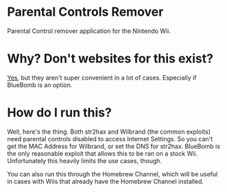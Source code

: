 # Parental Controls Remover
Parental Control remover application for the Nintendo Wii.

# Why? Don't websites for this exist?
[Yes](https://mkey.nintendohomebrew.com), but they aren't super convenient in a lot of cases. Especially if BlueBomb is an option.

# How do I run this?
Well, here's the thing. Both str2hax and Wilbrand (the common exploits) need parental controls disabled to access Internet Settings. So you can't get the MAC Address for Wilbrand, or set the DNS for str2hax. BlueBomb is the only reasonable exploit that allows this to be ran on a stock Wii. Unfortunately this heavily limits the use cases, though.

You can also run this through the Homebrew Channel, which will be useful in cases with Wiis that already have the Homebrew Channel installed.
